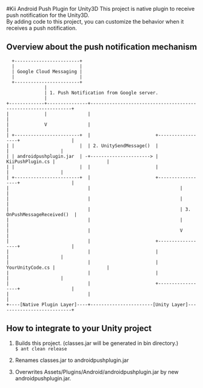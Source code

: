 #Kii Android Push Plugin for Unity3D
This project is native plugin to receive push notification for the Unity3D.  
By adding code to this project, you can customize the behavior when it receives a push notification.  


## Overview about the push notification mechanism

      +------------------------+
      |                        |
      | Google Cloud Messaging |
      |                        |
      +------------------------+
                  |
                  | 1. Push Notification from Google server.
                  |
    +-------------+---------------+---------------------------------------------------------------+
    |             |               |                                                               |
    |             V               |                                                               |
    | +------------------------+  |                        +------------------+                   |
    | |                        |  | 2. UnitySendMessage()  |                  |                   |
    | | androidpushplugin.jar  | -+----------------------> | KiiPushPlugin.cs |                   |
    | |                        |  |                        |                  |                   |
    | +------------------------+  |                        +------------------+                   |
    |                             |                                 |                             |
    |                             |                                 |                             |
    |                             |                                 | 3. OnPushMessageReceived()  |
    |                             |                                 |                             |
    |                             |                                 V                             |
    |                             |                        +------------------+                   |             
    |                             |                        |                  |                   |
    |                             |                        | YourUnityCode.cs |                   |
    |                             |                        |                  |                   |
    |                             |                        +------------------+                   |
    |                             |                                                               |
    +----[Native Plugin Layer]----+-----------------------[Unity Layer]---------------------------+



## How to integrate to your Unity project
1. Builds this project. (classes.jar will be generated in bin directory.)  
`$ ant clean release`

1. Renames classes.jar to androidpushplugin.jar
1. Overwrites Assets/Plugins/Android/androidpushplugin.jar by new androidpushplugin.jar.

